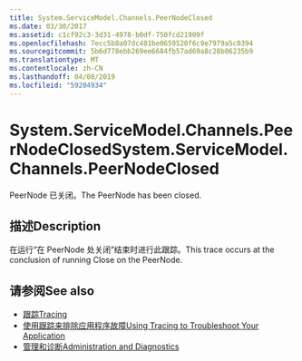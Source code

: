 ```yaml
---
title: System.ServiceModel.Channels.PeerNodeClosed
ms.date: 03/30/2017
ms.assetid: c1cf92c3-3d31-4978-b0df-750fcd21909f
ms.openlocfilehash: 7ecc5b8a07dc401be0659520f6c9e7979a5c0394
ms.sourcegitcommit: 5b6d778ebb269ee6684fb57ad69a8c28b06235b9
ms.translationtype: MT
ms.contentlocale: zh-CN
ms.lasthandoff: 04/08/2019
ms.locfileid: "59204934"
---
```

# <a name="systemservicemodelchannelspeernodeclosed"></a><span data-ttu-id="e7714-102">System.ServiceModel.Channels.PeerNodeClosed</span><span class="sxs-lookup"><span data-stu-id="e7714-102">System.ServiceModel.Channels.PeerNodeClosed</span></span>
<span data-ttu-id="e7714-103">PeerNode 已关闭。</span><span class="sxs-lookup"><span data-stu-id="e7714-103">The PeerNode has been closed.</span></span>  
  
## <a name="description"></a><span data-ttu-id="e7714-104">描述</span><span class="sxs-lookup"><span data-stu-id="e7714-104">Description</span></span>  
 <span data-ttu-id="e7714-105">在运行“在 PeerNode 处关闭”结束时进行此跟踪。</span><span class="sxs-lookup"><span data-stu-id="e7714-105">This trace occurs at the conclusion of running Close on the PeerNode.</span></span>  
  
## <a name="see-also"></a><span data-ttu-id="e7714-106">请参阅</span><span class="sxs-lookup"><span data-stu-id="e7714-106">See also</span></span>

- [<span data-ttu-id="e7714-107">跟踪</span><span class="sxs-lookup"><span data-stu-id="e7714-107">Tracing</span></span>](../../../../../docs/framework/wcf/diagnostics/tracing/index.md)
- [<span data-ttu-id="e7714-108">使用跟踪来排除应用程序故障</span><span class="sxs-lookup"><span data-stu-id="e7714-108">Using Tracing to Troubleshoot Your Application</span></span>](../../../../../docs/framework/wcf/diagnostics/tracing/using-tracing-to-troubleshoot-your-application.md)
- [<span data-ttu-id="e7714-109">管理和诊断</span><span class="sxs-lookup"><span data-stu-id="e7714-109">Administration and Diagnostics</span></span>](../../../../../docs/framework/wcf/diagnostics/index.md)
